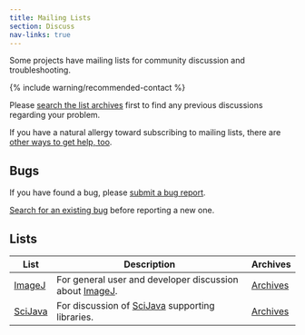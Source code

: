 ```yaml
---
title: Mailing Lists
section: Discuss
nav-links: true
---
```


Some projects have mailing lists for community discussion and troubleshooting.

{% include warning/recommended-contact %}

Please [search the list archives](http://search.imagej.net/) first to find any previous discussions regarding your problem.

If you have a natural allergy toward subscribing to mailing lists, there are [other ways to get help, too](/discuss).

## Bugs

If you have found a bug, please [submit a bug report](/discuss/bugs).

[Search for an existing bug](http://search.imagej.net/) before reporting a new one.

## Lists

| List                                           | Description                                                                 | Archives                                             |
|------------------------------------------------|-----------------------------------------------------------------------------|------------------------------------------------------|
| [ImageJ](https://imagej.net/ij/list.html)  | For general user and developer discussion about [ImageJ](/software/imagej). | [Archives](http://list.nih.gov/archives/imagej.html) |
| [SciJava](https://groups.google.com/g/scijava) | For discussion of [SciJava](/libs/scijava) supporting libraries.            | [Archives](https://groups.google.com/g/scijava)      |
